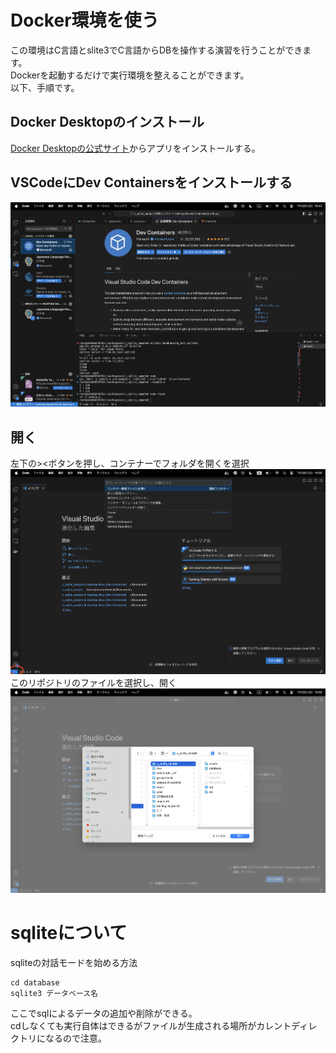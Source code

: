 # Docker環境を使う

この環境はC言語とslite3でC言語からDBを操作する演習を行うことができます。 \
Dockerを起動するだけで実行環境を整えることができます。 \
以下、手順です。

## Docker Desktopのインストール

[Docker Desktopの公式サイト](https://www.docker.com/ja-jp/products/docker-desktop/)からアプリをインストールする。

## VSCodeにDev Containersをインストールする

![Dev Containerの画像](assets/devcontainer.png)

## 開く

左下の><ボタンを押し、コンテナーでフォルダを開くを選択
![><ボタンを押す](assets/remote.png)
このリポジトリのファイルを選択し、開く
![><ボタンを押す](assets/fileselect.png)

# sqliteについて

sqliteの対話モードを始める方法

```
cd database
sqlite3 データベース名
```

ここでsqlによるデータの追加や削除ができる。 \
cdしなくても実行自体はできるがファイルが生成される場所がカレントディレクトリになるので注意。
